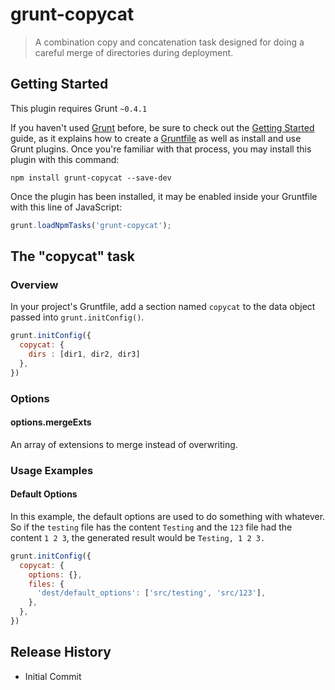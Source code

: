# grunt-copycat

> A combination copy and concatenation task designed for doing a careful merge of directories during deployment.

## Getting Started
This plugin requires Grunt `~0.4.1`

If you haven't used [Grunt](http://gruntjs.com/) before, be sure to check out the [Getting Started](http://gruntjs.com/getting-started) guide, as it explains how to create a [Gruntfile](http://gruntjs.com/sample-gruntfile) as well as install and use Grunt plugins. Once you're familiar with that process, you may install this plugin with this command:

```shell
npm install grunt-copycat --save-dev
```

Once the plugin has been installed, it may be enabled inside your Gruntfile with this line of JavaScript:

```js
grunt.loadNpmTasks('grunt-copycat');
```

## The "copycat" task

### Overview
In your project's Gruntfile, add a section named `copycat` to the data object passed into `grunt.initConfig()`.

```js
grunt.initConfig({
  copycat: {
    dirs : [dir1, dir2, dir3]
  },
})
```

### Options

#### options.mergeExts

An array of extensions to merge instead of overwriting.  

### Usage Examples

#### Default Options
In this example, the default options are used to do something with whatever. So if the `testing` file has the content `Testing` and the `123` file had the content `1 2 3`, the generated result would be `Testing, 1 2 3.`

```js
grunt.initConfig({
  copycat: {
    options: {},
    files: {
      'dest/default_options': ['src/testing', 'src/123'],
    },
  },
})
```


## Release History

* Initial Commit
